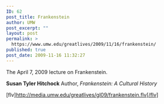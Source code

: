 ```yaml
---
ID: 62
post_title: Frankenstein
author: UMW
post_excerpt: ""
layout: post
permalink: >
  https://www.umw.edu/greatlives/2009/11/16/frankenstein/
published: true
post_date: 2009-11-16 11:32:27
---
```

The April 7, 2009 lecture on Frankenstein.

<strong>Susan Tyler Hitchock</strong>
Author, <em>Frankenstein: A Cultural History</em>

[flv]http://media.umw.edu/greatlives/gl09/frankenstein.flv[/flv]